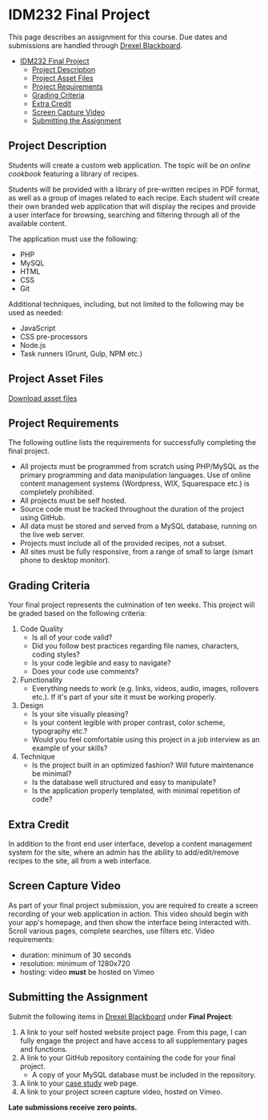 # IDM232 Final Project

This page describes an assignment for this course. Due dates and submissions are handled through [Drexel Blackboard](https://learn.dcollege.net/).

- [IDM232 Final Project](#idm232-final-project)
  - [Project Description](#project-description)
  - [Project Asset Files](#project-asset-files)
  - [Project Requirements](#project-requirements)
  - [Grading Criteria](#grading-criteria)
  - [Extra Credit](#extra-credit)
  - [Screen Capture Video](#screen-capture-video)
  - [Submitting the Assignment](#submitting-the-assignment)

## Project Description

Students will create a custom web application. The topic will be _an online cookbook_ featuring a library of recipes.

Students will be provided with a library of pre-written recipes in PDF format, as well as a group of images related to each recipe. Each student will create their own branded web application that will display the recipes and provide a user interface for browsing, searching and filtering through all of the available content.

The application must use the following:

- PHP
- MySQL
- HTML
- CSS
- Git

Additional techniques, including, but not limited to the following may be used as needed:

- JavaScript
- CSS pre-processors
- Node.js
- Task runners (Grunt, Gulp, NPM etc.)

## Project Asset Files

[Download asset files](http://cdn.philsinatra.com/idm/IDM232-assets.zip)

## Project Requirements

The following outline lists the requirements for successfully completing the final project.

- All projects must be programmed from scratch using PHP/MySQL as the primary programming and data manipulation languages. Use of online content management systems (Wordpress, WIX, Squarespace etc.) is completely prohibited.
- All projects must be self hosted.
- Source code must be tracked throughout the duration of the project using GitHub.
- All data must be stored and served from a MySQL database, running on the live web server.
- Projects must include all of the provided recipes, not a subset.
- All sites must be fully responsive, from a range of small to large (smart phone to desktop monitor).

## Grading Criteria

Your final project represents the culmination of ten weeks. This project will be graded based on the following criteria:

1. Code Quality
    - Is all of your code valid?
    - Did you follow best practices regarding file names, characters, coding styles?
    - Is your code legible and easy to navigate?
    - Does your code use comments?
2. Functionality
    - Everything needs to work (e.g. links, videos, audio, images, rollovers etc.). If it's part of your site it must be working properly.
3. Design
    - Is your site visually pleasing?
    - Is your content legible with proper contrast, color scheme, typography etc.?
    - Would you feel comfortable using this project in a job interview as an example of your skills?
4. Technique
    - Is the project built in an optimized fashion? Will future maintenance be minimal?
    - Is the database well structured and easy to manipulate?
    - Is the application properly templated, with minimal repetition of code?

## Extra Credit

In addition to the front end user interface, develop a content management system for the site, where an admin has the ability to add/edit/remove recipes to the site, all from a web interface.

## Screen Capture Video

As part of your final project submission, you are required to create a screen recording of your web application in action. This video should begin with your app's homepage, and then show the interface being interacted with. Scroll various pages, complete searches, use filters etc. Video requirements:

- duration: minimum of 30 seconds
- resolution: minimum of 1280x720
- hosting: video **must** be hosted on Vimeo

## Submitting the Assignment

Submit the following items in [Drexel Blackboard](https://learn.dcollege.net/) under **Final Project**:

1. A link to your self hosted website project page. From this page, I can fully engage the project and have access to all supplementary pages and functions.
1. A link to your GitHub repository containing the code for your final project.
    - A copy of your MySQL database must be included in the repository.
1. A link to your [case study](case-study.md) web page.
1. A link to your project screen capture video, hosted on Vimeo.

**Late submissions receive zero points.**
